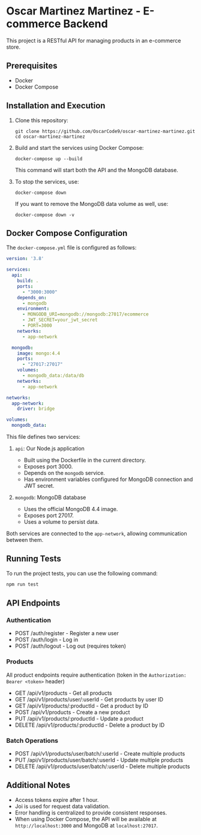 # Oscar Martinez Martinez - E-commerce Backend

This project is a RESTful API for managing products in an e-commerce store.

## Prerequisites

- Docker
- Docker Compose

## Installation and Execution

1. Clone this repository:
   ```
   git clone https://github.com/OscarCode9/oscar-martinez-martinez.git
   cd oscar-martinez-martinez
   ```

2. Build and start the services using Docker Compose:
   ```
   docker-compose up --build
   ```

   This command will start both the API and the MongoDB database.

3. To stop the services, use:
   ```
   docker-compose down
   ```

   If you want to remove the MongoDB data volume as well, use:
   ```
   docker-compose down -v
   ```

## Docker Compose Configuration

The `docker-compose.yml` file is configured as follows:

```yaml
version: '3.8'

services:
  api:
    build: .
    ports:
      - "3000:3000"
    depends_on:
      - mongodb
    environment:
      - MONGODB_URI=mongodb://mongodb:27017/ecommerce
      - JWT_SECRET=your_jwt_secret
      - PORT=3000
    networks:
      - app-network

  mongodb:
    image: mongo:4.4
    ports:
      - "27017:27017"
    volumes:
      - mongodb_data:/data/db
    networks:
      - app-network

networks:
  app-network:
    driver: bridge

volumes:
  mongodb_data:
```

This file defines two services:

1. `api`: Our Node.js application
   - Built using the Dockerfile in the current directory.
   - Exposes port 3000.
   - Depends on the `mongodb` service.
   - Has environment variables configured for MongoDB connection and JWT secret.

2. `mongodb`: MongoDB database
   - Uses the official MongoDB 4.4 image.
   - Exposes port 27017.
   - Uses a volume to persist data.

Both services are connected to the `app-network`, allowing communication between them.

## Running Tests

To run the project tests, you can use the following command:

```bash
npm run test
```

## API Endpoints

### Authentication

- POST /auth/register - Register a new user
- POST /auth/login - Log in
- POST /auth/logout - Log out (requires token)

### Products

All product endpoints require authentication (token in the `Authorization: Bearer <token>` header)

- GET /api/v1/products - Get all products
- GET /api/v1/products/user/:userId - Get products by user ID
- GET /api/v1/products/:productId - Get a product by ID
- POST /api/v1/products - Create a new product
- PUT /api/v1/products/:productId - Update a product
- DELETE /api/v1/products/:productId - Delete a product by ID

### Batch Operations

- POST /api/v1/products/user/batch/:userId - Create multiple products
- PUT /api/v1/products/user/batch/:userId - Update multiple products
- DELETE /api/v1/products/user/batch/:userId - Delete multiple products

## Additional Notes

- Access tokens expire after 1 hour.
- Joi is used for request data validation.
- Error handling is centralized to provide consistent responses.
- When using Docker Compose, the API will be available at `http://localhost:3000` and MongoDB at `localhost:27017`.